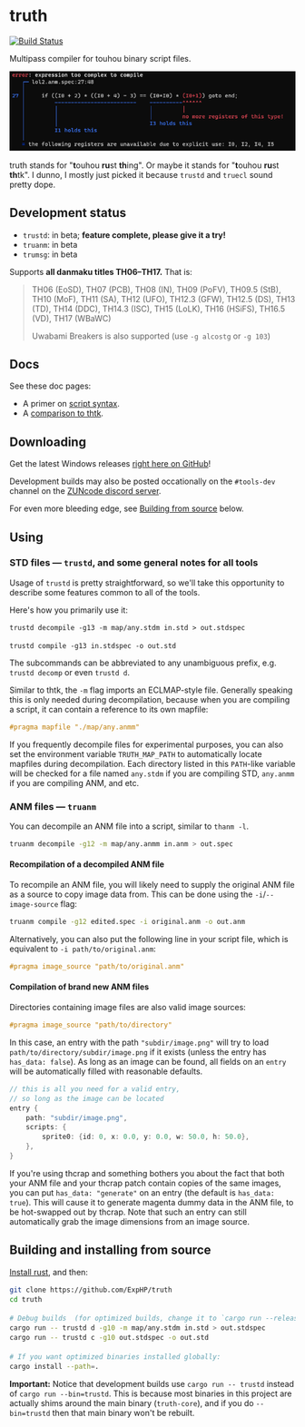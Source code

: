 # truth

[![Build Status](https://travis-ci.org/ExpHP/truth.svg?branch=main)](https://travis-ci.org/ExpHP/truth)

Multipass compiler for touhou binary script files.

![Sexy error message example](./doc/img/sexy-error.png)

truth stands for "**t**ouhou **ru**st **th**ing".  Or maybe it stands for "**t**ouhou **ru**st **th**tk". I dunno, I mostly just picked it because `trustd` and `truecl` sound pretty dope.

## Development status

* `trustd`: in beta; **feature complete, please give it a try!**
* `truanm`: in beta
* `trumsg`: in beta

Supports **all danmaku titles TH06–TH17.**  That is:

> TH06 (EoSD), TH07 (PCB), TH08 (IN), TH09 (PoFV), TH09.5 (StB), TH10 (MoF), TH11 (SA), TH12 (UFO), TH12.3 (GFW), TH12.5 (DS), TH13 (TD), TH14 (DDC), TH14.3 (ISC), TH15 (LoLK), TH16 (HSiFS), TH16.5 (VD), TH17 (WBaWC)
> 
> Uwabami Breakers is also supported (use `-g alcostg` or `-g 103`)

## Docs

See these doc pages:

* A primer on [script syntax](./doc/syntax.md).
* A [comparison to thtk](./doc/comparison-to-thtk.md).

## Downloading

Get the latest Windows releases [right here on GitHub](https://github.com/ExpHP/truth/tags)!

Development builds may also be posted occationally on the `#tools-dev` channel on the [ZUNcode discord server](https://discord.gg/fvPJvHJ).

For even more bleeding edge, see [Building from source](#building-and-installing-from-source) below.

## Using

### STD files — `trustd`, and some general notes for all tools

Usage of `trustd` is pretty straightforward, so we'll take this opportunity to describe some features common to all of the tools.

Here's how you primarily use it:

```shell
trustd decompile -g13 -m map/any.stdm in.std > out.stdspec

trustd compile -g13 in.stdspec -o out.std
```

The subcommands can be abbreviated to any unambiguous prefix, e.g. `trustd decomp` or even `trustd d`.

Similar to thtk, the `-m` flag imports an ECLMAP-style file. Generally speaking this is only needed during decompilation, because when you are compiling a script, it can contain a reference to its own mapfile:

```C
#pragma mapfile "./map/any.anmm"
```

If you frequently decompile files for experimental purposes, you can also set the environment variable `TRUTH_MAP_PATH` to automatically locate mapfiles during decompilation.  Each directory listed in this `PATH`-like variable will be checked for a file named `any.stdm` if you are compiling STD, `any.anmm` if you are compiling ANM, and etc.

### ANM files — `truanm`

You can decompile an ANM file into a script, similar to `thanm -l`.

```sh
truanm decompile -g12 -m map/any.anmm in.anm > out.spec
```

#### Recompilation of a decompiled ANM file

To recompile an ANM file, you will likely need to supply the original ANM file as a source to copy image data from.  This can be done using the `-i`/`--image-source` flag:

```sh
truanm compile -g12 edited.spec -i original.anm -o out.anm
```

Alternatively, you can also put the following line in your script file, which is equivalent to `-i path/to/original.anm`:

```C
#pragma image_source "path/to/original.anm"
```

#### Compilation of brand new ANM files

Directories containing image files are also valid image sources:

```C
#pragma image_source "path/to/directory"
```

In this case, an entry with the path `"subdir/image.png"` will try to load `path/to/directory/subdir/image.png` if it exists (unless the entry has `has_data: false`).  As long as an image can be found, all fields on an `entry` will be automatically filled with reasonable defaults.

```C
// this is all you need for a valid entry,
// so long as the image can be located
entry {
    path: "subdir/image.png",
    scripts: {
        sprite0: {id: 0, x: 0.0, y: 0.0, w: 50.0, h: 50.0},
    },
}
```

If you're using thcrap and something bothers you about the fact that both your ANM file and your thcrap patch contain copies of the same images, you can put `has_data: "generate"` on an entry (the default is `has_data: true`).  This will cause it to generate magenta dummy data in the ANM file, to be hot-swapped out by thcrap.  Note that such an entry can still automatically grab the image dimensions from an image source.

## Building and installing from source

[Install rust](https://rustup.rs/), and then:

```sh
git clone https://github.com/ExpHP/truth
cd truth

# Debug builds  (for optimized builds, change it to `cargo run --release`)
cargo run -- trustd d -g10 -m map/any.stdm in.std > out.stdspec
cargo run -- trustd c -g10 out.stdspec -o out.std

# If you want optimized binaries installed globally:
cargo install --path=.
```

**Important:** Notice that development builds use `cargo run -- trustd` instead of `cargo run --bin=trustd`.  This is because most binaries in this project are actually shims around the main binary (`truth-core`), and if you do `--bin=trustd` then that main binary won't be rebuilt.
